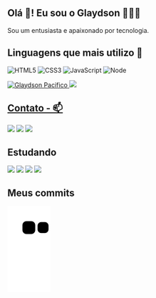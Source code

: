 ## Olá 👋! Eu sou o Glaydson 🧑🏽‍💻

<span>Sou um entusiasta e apaixonado por tecnologia.</span>


## Linguagens que mais utilizo 🚀
 
<div>
   
![HTML5](https://img.shields.io/badge/html%205-grey?style=for-the-badge&logo=html5&logoColor=white&labelColor=7159c1) ![CSS3](https://img.shields.io/badge/css%203-grey?style=for-the-badge&logo=css3&logoColor=white&labelColor=7159c1) ![JavaScript](https://img.shields.io/badge/-JavaScript-grey?style=for-the-badge&logo=javascript&logoColor=white&labelColor=7159c1) ![Node](https://img.shields.io/badge/-node-grey?style=for-the-badge&logo=node.js&logoColor=white&labelColor=7159c1)
  
</div>
<div>
 <a href="#">
  <img width="350" src="https://github-readme-stats.vercel.app/api/top-langs/?username=GlaydsonPacifico&layout=compact&theme=dark&show_icons=true&hide_border=true&title_color=7159c1&" alt="Glaydson Pacifico" />
  <img src="https://github-readme-stats.vercel.app/api?username=GlaydsonPacifico&show_icons=true&count_private=true&theme=dark" width="350"</a>
</div>

## Contato - 📫
 
<a href="mailto:glaydson.pacifico@gmail.com">
<img src="https://img.shields.io/badge/Gmail-D14836?style=for-the-badge&logo=gmail&logoColor=black" /></a>

<a href="https://www.instagram.com/glaydson_/" alt="Instagram">
<img src="https://img.shields.io/badge/-Instagram-DF0174?style=for-the-badge&logo=instagram&logoColor=black"/></a>

<a href="https://www.linkedin.com/in/glaydson-pacifico-53199519a/" alt="Linkedin">
<img src="https://img.shields.io/badge/-Linkedin-0e76a8?style=for-the-badge&logo=Linkedin&logoColor=black" /></a>
  

  
## Estudando
<div>

<img width="30" src="https://cdn.jsdelivr.net/gh/devicons/devicon/icons/typescript/typescript-plain.svg" />
<img width="30" src="https://cdn.jsdelivr.net/gh/devicons/devicon/icons/react/react-original.svg" />
<img width="30" src="https://cdn.jsdelivr.net/gh/devicons/devicon/icons/mongodb/mongodb-original.svg" />
<img width="30" src="https://cdn.jsdelivr.net/gh/devicons/devicon/icons/postgresql/postgresql-original.svg" />
 
</div>
 
 ## Meus commits 

   ![Snake animation](https://github.com/GlaydsonPacifico/glaydsonpacifico/blob/output/github-contribution-grid-snake.svg)
